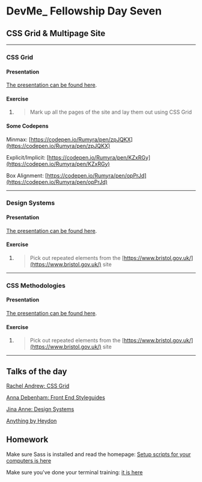 # DevMe_ Fellowship Day Seven
## CSS Grid & Multipage Site

---

### CSS Grid

#### Presentation

[The presentation can be found here](https://gitpitch.com/develop-me/fellowship-wk2-adv-html-css?p=day07/01CSSgrid#/).

#### Exercise

1. > Mark up all the pages of the site and lay them out using CSS Grid

#### Some Codepens

Minmax: [https://codepen.io/Rumyra/pen/zpJQKX](https://codepen.io/Rumyra/pen/zpJQKX)

Explicit/Implicit: [https://codepen.io/Rumyra/pen/KZxRGy](https://codepen.io/Rumyra/pen/KZxRGy)

Box Alignment: [https://codepen.io/Rumyra/pen/opPrJd](https://codepen.io/Rumyra/pen/opPrJd)

---

### Design Systems

#### Presentation

[The presentation can be found here](https://gitpitch.com/develop-me/fellowship-wk2-adv-html-css?p=day07/02designSystems).

#### Exercise

1. > Pick out repeated elements from the [https://www.bristol.gov.uk/](https://www.bristol.gov.uk/) site

---

### CSS Methodologies

#### Presentation

[The presentation can be found here](https://gitpitch.com/develop-me/fellowship-wk2-adv-html-css?p=day07/03CSSmethodologies).

#### Exercise

1. > Pick out repeated elements from the [https://www.bristol.gov.uk/](https://www.bristol.gov.uk/) site

---



## Talks of the day

[Rachel Andrew: CSS Grid](https://www.youtube.com/watch?v=tjHOLtouElA)

[Anna Debenham: Front End Styleguides](https://vimeo.com/145138874)

[Jina Anne: Design Systems](https://www.youtube.com/watch?v=LF_BHvNWzi0)

[Anything by Heydon](https://www.youtube.com/watch?v=qOUtkN6M52M)



## Homework

Make sure Sass is installed and read the homepage: [Setup scripts for your computers is here](https://github.com/develop-me/setup/blob/master/README.md)

Make sure you've done your terminal training: [it is here](https://www.codecademy.com/learn/learn-the-command-line)
